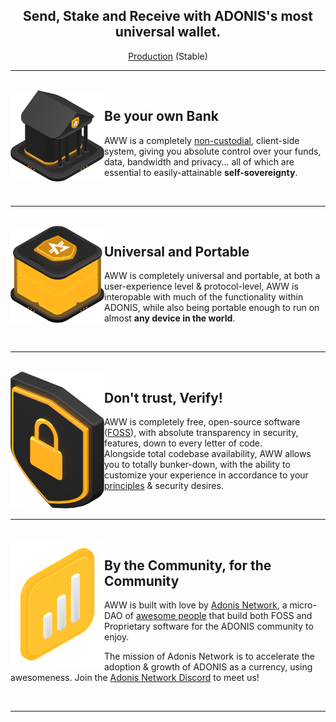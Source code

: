 <h2 align="center">
  Send, Stake and Receive with ADONIS's most universal wallet.
</h2>

<p align="center">
  <a href="https://wallet.adonis.exchange/">Production</a> (Stable) 
</p>

---

<br>

<img align="left" src="assets/img_governance.png" width="150">

## Be your own Bank

AWW is a completely [non-custodial](https://www.bitcoin.com/get-started/custodial-non-custodial-bitcoin-wallets/), client-side system, giving you absolute control over your funds, data, bandwidth and privacy... all of which are essential to easily-attainable **self-sovereignty**.

<br>

---

<br>

<img align="left" src="assets/img_pos.png" width="150">

## Universal and Portable

AWW is completely universal and portable, at both a user-experience level & protocol-level, AWW is interopable with much of the functionality within ADONIS, while also being portable enough to run on almost **any device in the world**.

<br>

---

<br>

<img align="left" src="assets/img_privacy.png" width="150">

## Don't trust, Verify!

AWW is completely free, open-source software ([FOSS](https://en.wikipedia.org/wiki/Free_and_open-source_software)), with absolute transparency in security, features, down to every letter of code.<br>
Alongside total codebase availability, AWW allows you to totally bunker-down, with the ability to customize your experience in accordance to your [principles](https://en.wikipedia.org/wiki/Free_and_open-source_software#Four_essential_freedoms_of_Free_Software) & security desires.

<br>

---

<br>

<img align="left" src="assets/img_slider_bars.png" width="150">

## By the Community, for the Community

AWW is built with love by [Adonis Network](https://github.com/adonisexchange), a micro-DAO of [awesome people](https://github.com/adonisexchange/Adon-Web-Wallet/graphs/contributors) that build both FOSS and Proprietary software for the ADONIS community to enjoy.

The mission of Adonis Network is to accelerate the adoption & growth of ADONIS as a currency, using awesomeness. Join the [Adonis Network Discord](https://discord.adonis.network) to meet us!

<br>

---
